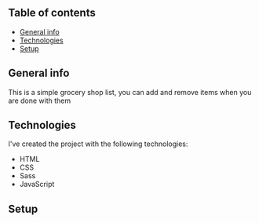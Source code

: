 ## Table of contents

- [General info](#general-info)
- [Technologies](#technologies)
- [Setup](#setup)

## General info

This is a simple grocery shop list, you can add and remove items when you are done with them

## Technologies

I've created the project with the following technologies:

- HTML
- CSS
- Sass
- JavaScript

## Setup

